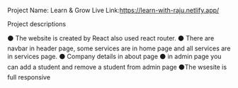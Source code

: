 Project Name: Learn & Grow
Live Link:https://learn-with-raju.netlify.app/

Project descriptions

⚫ The website is created by React also used react router.
⚫ There are navbar in header page, some services are in home page and all services are in services page.
⚫ Company details in about page 
⚫ in admin page you can add a student and remove a student from admin page
⚫The wsesite is full responsive
